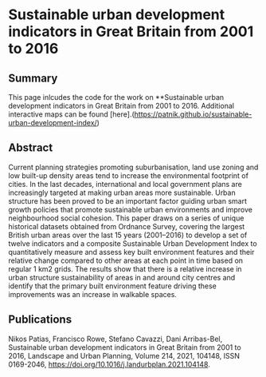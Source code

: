 # Sustainable urban development indicators in Great Britain from 2001 to 2016

## Summary
This page inlcudes the code for the work on **Sustainable urban development indicators in Great Britain from 2001 to 2016. Additional interactive maps can be found [here].(https://patnik.github.io/sustainable-urban-development-index/)

## Abstract
Current planning strategies promoting suburbanisation, land use zoning and low built-up density areas tend to increase the environmental footprint of cities. In the last decades, international and local government plans are increasingly targeted at making urban areas more sustainable. Urban structure has been proved to be an important factor guiding urban smart growth policies that promote sustainable urban environments and improve neighbourhood social cohesion. This paper draws on a series of unique historical datasets obtained from Ordnance Survey, covering the largest British urban areas over the last 15 years (2001–2016) to develop a set of twelve indicators and a composite Sustainable Urban Development Index to quantitatively measure and assess key built environment features and their relative change compared to other areas at each point in time based on regular 1 km2 grids. The results show that there is a relative increase in urban structure sustainability of areas in and around city centres and identify that the primary built environment feature driving these improvements was an increase in walkable spaces.

## Publications
Nikos Patias, Francisco Rowe, Stefano Cavazzi, Dani Arribas-Bel,
Sustainable urban development indicators in Great Britain from 2001 to 2016,
Landscape and Urban Planning,
Volume 214,
2021,
104148,
ISSN 0169-2046,
https://doi.org/10.1016/j.landurbplan.2021.104148.
